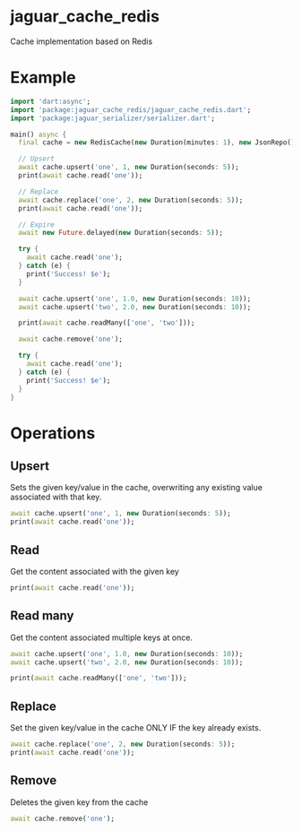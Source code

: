 # jaguar_cache_redis

Cache implementation based on Redis

# Example

```dart
import 'dart:async';
import 'package:jaguar_cache_redis/jaguar_cache_redis.dart';
import 'package:jaguar_serializer/serializer.dart';

main() async {
  final cache = new RedisCache(new Duration(minutes: 1), new JsonRepo());

  // Upsert
  await cache.upsert('one', 1, new Duration(seconds: 5));
  print(await cache.read('one'));

  // Replace
  await cache.replace('one', 2, new Duration(seconds: 5));
  print(await cache.read('one'));

  // Expire
  await new Future.delayed(new Duration(seconds: 5));

  try {
    await cache.read('one');
  } catch (e) {
    print('Success! $e');
  }

  await cache.upsert('one', 1.0, new Duration(seconds: 10));
  await cache.upsert('two', 2.0, new Duration(seconds: 10));

  print(await cache.readMany(['one', 'two']));

  await cache.remove('one');

  try {
    await cache.read('one');
  } catch (e) {
    print('Success! $e');
  }
}
```

# Operations

## Upsert

Sets the given key/value in the cache, overwriting any existing value associated with that key.

```dart
await cache.upsert('one', 1, new Duration(seconds: 5));
print(await cache.read('one'));
```

## Read

Get the content associated with the given key

```dart
print(await cache.read('one'));
```

## Read many

Get the content associated multiple keys at once.

```dart
await cache.upsert('one', 1.0, new Duration(seconds: 10));
await cache.upsert('two', 2.0, new Duration(seconds: 10));

print(await cache.readMany(['one', 'two']));
```

## Replace

Set the given key/value in the cache ONLY IF the key already exists.

```dart
await cache.replace('one', 2, new Duration(seconds: 5));
print(await cache.read('one'));
```

## Remove

Deletes the given key from the cache

```dart
await cache.remove('one');
```